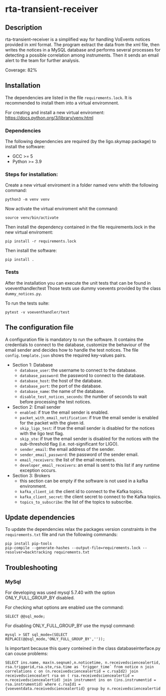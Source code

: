 # rta-transient-receiver

## Description

rta-transient-receiver is a simplified way for handling VoEvents notices provided in xml format.
The program extract the data from the xml file, then writes the notices in a MySQL database and performs several processes for detecting a possible correlation among instruments. Then it sends an email alert to the team for further analysis.

Coverage: 82%

## Installation
The dependencies are listed in the file `requirements.lock`. It is recommended to install them into a virtual enviromnent.

For creating and install a new virtual enviroment: https://docs.python.org/3/library/venv.html

### Dependencies
The following dependencies are required (by the ligo.skymap package) to install the software:
* GCC >= 5
* Python >= 3.9

### Steps for installation:
Create a new virtual enviroment in a folder named venv whith the following command: 
```
python3 -m venv venv
```

Now activate the virtual enviroment whit the command: 
```
source venv/bin/activate
```

Then install the dependency contained in the file requirements.lock in the new virtual enviroment:
```
pip install -r requirements.lock
```

Then install the software:
```
pip install .
```

### Tests
After the installation you can execute the unit tests that can be found in voeventhandler/test
Those tests use dummy voevents provided by the class `dummy_notices.py`.

To run the tests suite:
```
pytest -v voeventhandler/test
```

## The configuration file
A configuration file is mandatory to run the software. It contains the credentials to connect
to the database, customize the behaviour of the email sender and decides how to handle the test notices.
The file `config.template.json` shows the required key-values pairs.

* Section 1: Database
    * `database_user`: the username to connect to the database.
    * `database_password`: the password to connect to the database.
    * `database_host`: the host of the database.
    * `database_port`: the port of the database.
    * `database_name`: the name of the database.
    * `disable_test_notices_seconds`: the number of seconds to wait before processing the test notices.
* Section 2: Email sender
    * `enabled`: if true the email sender is enabled.
    * `packet_with_email_notification`: if true the email sender is enabled for the packet with the given id.
    * `skip_ligo_test`: if true the email sender is disabled for the notices with the ligo test flag.
    * `skip_ste`: if true the email sender is disabled for the notices with the sub-threshold flag (i.e. not-significant for LIGO).
    * `sender_email`: the email address of the sender.    
    * `sender_email_password`: the password of the sender email.  
    * `email_receivers`: the list of the email receivers.
    * `developer_email_receivers`: an email is sent to this list if any runtime exception occurs.
* Section 3: Brokers
    * this section can be empty if the software is not used in a kafka environment.
    * `kafka_client_id`: the client id to connect to the Kafka topics.
    * `kafka_client_secret`: the client secret to connect to the Kafka topics.
    * `topics_to_subscribe`: the list of the topics to subscribe.

## Update dependencies
To update the dependencies relax the packages version constraints in the `requirements.txt` file and run the following commands:
```
pip install pip-tools
pip-compile --generate-hashes --output-file=requirements.lock --resolver=backtracking requirements.txt
```

## Troubleshooting

### MySql
For developing was used mysql 5.7.40 with the option ONLY_FULL_GROUP_BY disabled. 

For checking what options are enabled use the command:
```
SELECT @@sql_mode;
```

For disabling ONLY_FULL_GROUP_BY use the mysql command: 
```
mysql > SET sql_mode=(SELECT REPLACE(@@sql_mode,'ONLY_FULL_GROUP_BY',''));
```

Is important because this query conteined in the class databaseinterface.py can couse problems:
```
SELECT ins.name, max(n.seqnum),n.noticetime, n.receivedsciencealertid, rsa.triggerid,rsa.ste,rsa.time as `trigger_time` from notice n join correlations c on (n.receivedsciencealertid = c.rsaId2) join receivedsciencealert rsa on ( rsa.receivedsciencealertid = n.receivedsciencealertid) join instrument ins on (ins.instrumentid = rsa.instrumentid) where c.rsaId1 = {voeventdata.receivedsciencealertid} group by n.receivedsciencealertid
```

